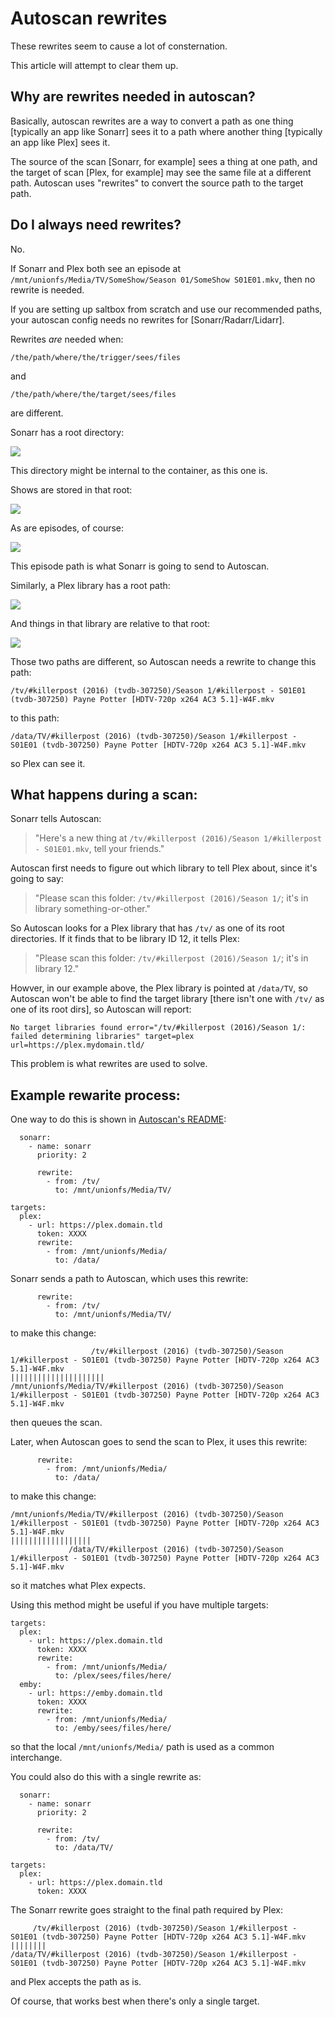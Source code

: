 # Autoscan rewrites

These rewrites seem to cause a lot of consternation.

This article will attempt to clear them up.

## Why are rewrites needed in autoscan?

Basically, autoscan rewrites are a way to convert a path as one thing [typically an app like Sonarr] sees it to a path where another thing [typically an app like Plex] sees it.

The source of the scan [Sonarr, for example] sees a thing at one path, and the target of scan [Plex, for example] may see the same file at a different path.  Autoscan uses "rewrites" to convert the source path to the target path.

## Do I always need rewrites?

No.

If Sonarr and Plex both see an episode at `/mnt/unionfs/Media/TV/SomeShow/Season 01/SomeShow S01E01.mkv`, then no rewrite is needed.

If you are setting up saltbox from scratch and use our recommended paths, your autoscan config needs no rewrites for [Sonarr/Radarr/Lidarr].

Rewrites *are* needed when:
```
/the/path/where/the/trigger/sees/files
```
and 
```
/the/path/where/the/target/sees/files
```
are different.

Sonarr has a root directory:

![](images/autoscan-01-sonarr-root.png)

This directory might be internal to the container, as this one is.

Shows are stored in that root:

![](images/autoscan-02-sonarr-show.png)

As are episodes, of course:

![](images/autoscan-03-sonarr-episode.png)

This episode path is what Sonarr is going to send to Autoscan.

Similarly, a Plex library has a root path:

![](images/autoscan-04-plex-library.png)

And things in that library are relative to that root:

![](images/autoscan-05-plex-episode.png)

Those two paths are different, so Autoscan needs a rewrite to change this path:
```
/tv/#killerpost (2016) (tvdb-307250)/Season 1/#killerpost - S01E01 (tvdb-307250) Payne Potter [HDTV-720p x264 AC3 5.1]-W4F.mkv
```
to this path:
```
/data/TV/#killerpost (2016) (tvdb-307250)/Season 1/#killerpost - S01E01 (tvdb-307250) Payne Potter [HDTV-720p x264 AC3 5.1]-W4F.mkv
```
so Plex can see it.

## What happens during a scan:

Sonarr tells Autoscan:

> "Here's a new thing at `/tv/#killerpost (2016)/Season 1/#killerpost - S01E01.mkv`, tell your friends."

Autoscan first needs to figure out which library to tell Plex about, since it's going to say:

> "Please scan this folder: `/tv/#killerpost (2016)/Season 1/`; it's in library something-or-other."

So Autoscan looks for a Plex library that has `/tv/` as one of its root directories.  If it finds that to be library ID 12, it tells Plex:

> "Please scan this folder: `/tv/#killerpost (2016)/Season 1/`; it's in library 12."

Howver, in our example above, the Plex library is pointed at `/data/TV`, so Autoscan won't be able to find the target library [there isn't one with `/tv/` as one of its root dirs], so Autoscan will report:

```
No target libraries found error="/tv/#killerpost (2016)/Season 1/: failed determining libraries" target=plex url=https://plex.mydomain.tld/
```

This problem is what rewrites are used to solve.

## Example rewarite process:

One way to do this is shown in [Autoscan's README](https://github.com/Cloudbox/autoscan#full-config-file):

```
  sonarr:
    - name: sonarr
      priority: 2

      rewrite:
        - from: /tv/
          to: /mnt/unionfs/Media/TV/

targets:
  plex:
    - url: https://plex.domain.tld
      token: XXXX
      rewrite:
        - from: /mnt/unionfs/Media/
          to: /data/
```

Sonarr sends a path to Autoscan, which uses this rewrite:
```
      rewrite:
        - from: /tv/
          to: /mnt/unionfs/Media/TV/
```
to make this change:
```
                  /tv/#killerpost (2016) (tvdb-307250)/Season 1/#killerpost - S01E01 (tvdb-307250) Payne Potter [HDTV-720p x264 AC3 5.1]-W4F.mkv
|||||||||||||||||||||
/mnt/unionfs/Media/TV/#killerpost (2016) (tvdb-307250)/Season 1/#killerpost - S01E01 (tvdb-307250) Payne Potter [HDTV-720p x264 AC3 5.1]-W4F.mkv
```
then queues the scan.

Later, when Autoscan goes to send the scan to Plex, it uses this rewrite:
```
      rewrite:
        - from: /mnt/unionfs/Media/
          to: /data/
```
to make this change:
```
/mnt/unionfs/Media/TV/#killerpost (2016) (tvdb-307250)/Season 1/#killerpost - S01E01 (tvdb-307250) Payne Potter [HDTV-720p x264 AC3 5.1]-W4F.mkv
||||||||||||||||||
             /data/TV/#killerpost (2016) (tvdb-307250)/Season 1/#killerpost - S01E01 (tvdb-307250) Payne Potter [HDTV-720p x264 AC3 5.1]-W4F.mkv
```
so it matches what Plex expects.

Using this method might be useful if you have multiple targets:
```
targets:
  plex:
    - url: https://plex.domain.tld
      token: XXXX
      rewrite:
        - from: /mnt/unionfs/Media/
          to: /plex/sees/files/here/
  emby:
    - url: https://emby.domain.tld
      token: XXXX
      rewrite:
        - from: /mnt/unionfs/Media/
          to: /emby/sees/files/here/
```
so that the local `/mnt/unionfs/Media/` path is used as a common interchange.

You could also do this with a single rewrite as:
```
  sonarr:
    - name: sonarr
      priority: 2

      rewrite:
        - from: /tv/
          to: /data/TV/

targets:
  plex:
    - url: https://plex.domain.tld
      token: XXXX
```

The Sonarr rewrite goes straight to the final path required by Plex:
```
     /tv/#killerpost (2016) (tvdb-307250)/Season 1/#killerpost - S01E01 (tvdb-307250) Payne Potter [HDTV-720p x264 AC3 5.1]-W4F.mkv
||||||||
/data/TV/#killerpost (2016) (tvdb-307250)/Season 1/#killerpost - S01E01 (tvdb-307250) Payne Potter [HDTV-720p x264 AC3 5.1]-W4F.mkv
```
and Plex accepts the path as is.

Of course, that works best when there's only a single target. 

